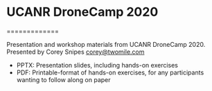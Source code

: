 # UCANR DroneCamp 2020
=============

Presentation and workshop materials from UCANR DroneCamp 2020.  Presented by Corey Snipes <corey@twomile.com>

- PPTX: Presentation slides, including hands-on exercises
- PDF:  Printable-format of hands-on exercises, for any participants wanting to follow along on paper
